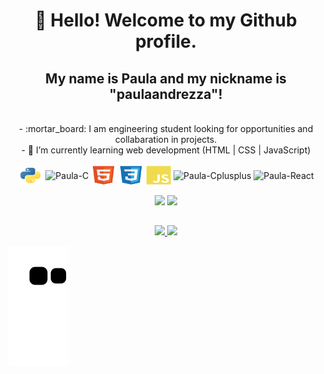 <h1 align="center">👋 Hello! Welcome to my Github profile.</h1>
<h2 align="center">My name is Paula and my nickname is "paulaandrezza"!</h1>
<br>
<div align="center">
- :mortar_board: I am engineering student looking for opportunities and collabaration in projects.
<br>
- 🌱 I’m currently learning web development (HTML | CSS | JavaScript)
</div>

<div align="center" style="display: inline_block"><br>
  <img align="center" alt="Paula-Python" height="30" width="40" src="https://raw.githubusercontent.com/devicons/devicon/master/icons/python/python-original.svg">
  <img align="center" alt="Paula-C" height="30" width="40" src="https://cdn.jsdelivr.net/gh/devicons/devicon/icons/c/c-original.svg">
  <img align="center" alt="Paula-HTML" height="30" width="40" src="https://raw.githubusercontent.com/devicons/devicon/master/icons/html5/html5-original.svg">
  <img align="center" alt="Paula-CSS" height="30" width="40" src="https://raw.githubusercontent.com/devicons/devicon/master/icons/css3/css3-original.svg">
  <img align="center" alt="Paula-Js" height="30" width="40" src="https://raw.githubusercontent.com/devicons/devicon/master/icons/javascript/javascript-plain.svg">
  <img align="center" alt="Paula-Cplusplus" height="30" width="40" src="https://cdn.jsdelivr.net/gh/devicons/devicon/icons/cplusplus/cplusplus-original.svg">
  <img align="center" alt="Paula-React" height="30" width="40" src="https://cdn.jsdelivr.net/gh/devicons/devicon/icons/react/react-original.svg">
</div>
<br>
<div align="center"> 
  <a href = "mailto:paulaandrezza25@gmail.com"><img src="https://img.shields.io/badge/-Gmail-%23333?style=for-the-badge&logo=gmail&logoColor=white" target="_blank"></a>
  <a href="https://www.linkedin.com/in/paula-andrezza/" target="_blank"><img src="https://img.shields.io/badge/-LinkedIn-%230077B5?style=for-the-badge&logo=linkedin&logoColor=white" target="_blank"></a> 
</div>

  ##

<div align="center">
  <a href="https://github.com/paulaandrezza">
  <img height="180em" src="https://github-readme-stats.vercel.app/api?username=paulaandrezza&show_icons=true&theme=radical&include_all_commits=true&count_private=true"/>
  <img height="180em" src="https://github-readme-stats.vercel.app/api/top-langs/?username=paulaandrezza&layout=compact&langs_count=7&theme=radical"/>
</div>

![Snake animation](https://github.com/paulaandrezza/paulaandrezza/blob/output/github-contribution-grid-snake.svg)
